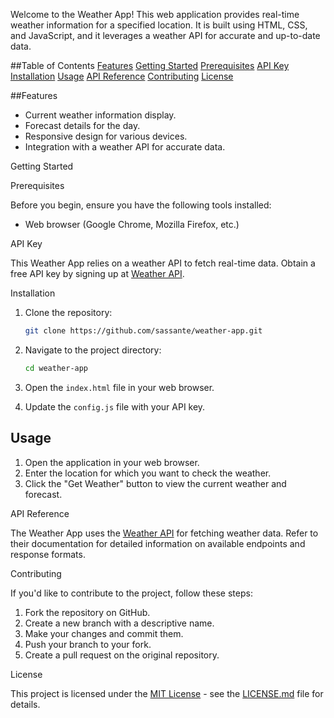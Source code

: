 Welcome to the Weather App! This web application provides real-time weather information for a specified location. It is built using HTML, CSS, and JavaScript, and it leverages a weather API for accurate and up-to-date data.

##Table of Contents
[Features](#features)
[Getting Started](#getting-started)
[Prerequisites](#prerequisites)
[API Key](#api-key)
[Installation](#installation)
[Usage](#usage)
[API Reference](#api-reference)
[Contributing](#contributing)
[License](#license)

##Features

- Current weather information display.
- Forecast details for the day.
- Responsive design for various devices.
- Integration with a weather API for accurate data.

Getting Started

 Prerequisites

Before you begin, ensure you have the following tools installed:

- Web browser (Google Chrome, Mozilla Firefox, etc.)

 API Key

This Weather App relies on a weather API to fetch real-time data. Obtain a free API key by signing up at [Weather API](https://openweathermap.org). 

 Installation

1. Clone the repository:

    ```bash
    git clone https://github.com/sassante/weather-app.git
    ```

2. Navigate to the project directory:

    ```bash
    cd weather-app
    ```

3. Open the `index.html` file in your web browser.

4. Update the `config.js` file with your API key.

## Usage

1. Open the application in your web browser.
2. Enter the location for which you want to check the weather.
3. Click the "Get Weather" button to view the current weather and forecast.

API Reference

The Weather App uses the [Weather API](https://openweathermap.org) for fetching weather data. Refer to their documentation for detailed information on available endpoints and response formats.

Contributing

If you'd like to contribute to the project, follow these steps:

1. Fork the repository on GitHub.
2. Create a new branch with a descriptive name.
3. Make your changes and commit them.
4. Push your branch to your fork.
5. Create a pull request on the original repository.

 License

This project is licensed under the [MIT License](LICENSE.md) - see the [LICENSE.md](LICENSE.md) file for details.


